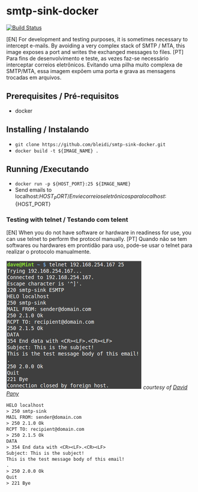 # smtp-sink-docker
[![Build Status](https://travis-ci.org/bleidi/smtp-sink-docker.svg?branch=master)](https://travis-ci.org/bleidi/smtp-sink-docker)

[EN] For development and testing purposes, it is sometimes necessary to intercept e-mails. By avoiding a very complex stack of SMTP / MTA, this image exposes a port and writes the exchanged messages to files.
[PT] Para fins de desenvolvimento e teste, as vezes faz-se necessário interceptar correios eletrônicos. Evitando uma pilha muito complexa de SMTP/MTA, essa imagem expõem uma porta e grava as mensagens trocadas em arquivos. 

## Prerequisites / Pré-requisitos
- docker

## Installing / Instalando
- ```git clone https://github.com/bleidi/smtp-sink-docker.git```
- ```docker build -t ${IMAGE_NAME} .```

## Running /Executando
- ```docker run -p ${HOST_PORT}:25 ${IMAGE_NAME}```
- Send emails to localhost:${HOST_PORT} / Envie correios eletrônicos para localhost:${HOST_PORT}

### Testing with telnet / Testando com telent
[EN] When you do not have software or hardware in readiness for use, you can use telnet to perform the protocol manually.
[PT] Quando não se tem softwares ou hardwares em prontidão para uso, pode-se usar o telnet para realizar o protocolo manualmente.

![Sample of SMTP over TELNET](/images/telnet.png)
*courtesy of [David Pany](http://dfirdave.blogspot.com)*

```
HELO localhost
> 250 smtp-sink
MAIL FROM: sender@domain.com
> 250 2.1.0 Ok
RCPT TO: recipient@domain.com
> 250 2.1.5 Ok
DATA
> 354 End data with <CR><LF>.<CR><LF>
Subject: This is the subject!
This is the test message body of this email!
.
> 250 2.0.0 Ok
Quit
> 221 Bye
```